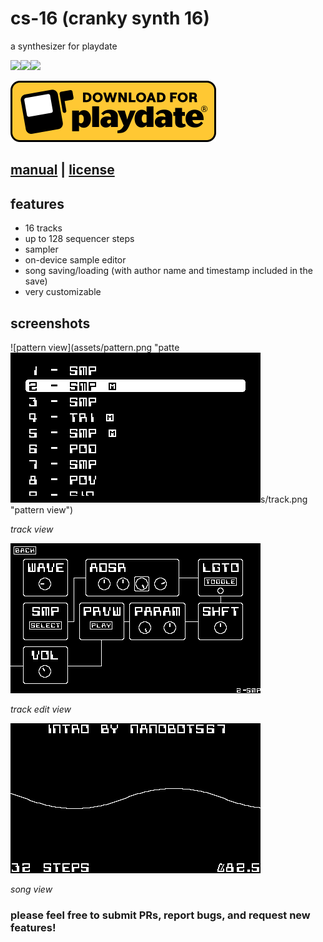 # cs-16 (cranky synth 16)
a synthesizer for playdate

<img src ="https://img.shields.io/tokei/lines/github/nanobot567/cs-16"><img src="https://img.shields.io/github/downloads/nanobot567/cs-16/total"><img src="https://img.shields.io/github/v/release/nanobot567/cs-16">

<div style="align: center;"><a href="https://github.com/nanobot567/cs-16/releases/latest"><img src="https://github.com/Nanobot567/tAoHtH/blob/main/readme-graphics/Playdate-badge-download.png"></a></img></div>

## [manual](https://github.com/nanobot567/cs-16/blob/main/MANUAL.md) | [license](https://github.com/nanobot567/cs-16/blob/main/LICENSE)

## features
- 16 tracks
- up to 128 sequencer steps
- sampler
- on-device sample editor
- song saving/loading (with author name and timestamp included in the save)
- very customizable

## screenshots

![pattern view](assets/pattern.png "patte![track view](assets/track.png "track view")s/track.png "pattern view")

*track view*

![track edit view](assets/track-2.png "track edit view")

*track edit view*

![song view](assets/song.png "song view")

*song view*

### please feel free to submit PRs, report bugs, and request new features!
